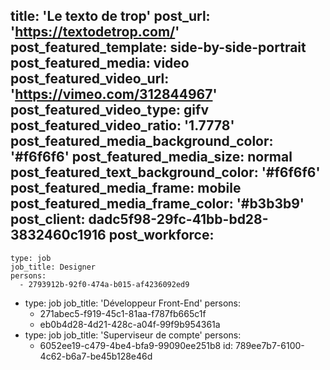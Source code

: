title: 'Le texto de&nbsp;trop'
post_url: 'https://textodetrop.com/'
post_featured_template: side-by-side-portrait
post_featured_media: video
post_featured_video_url: 'https://vimeo.com/312844967'
post_featured_video_type: gifv
post_featured_video_ratio: '1.7778'
post_featured_media_background_color: '#f6f6f6'
post_featured_media_size: normal
post_featured_text_background_color: '#f6f6f6'
post_featured_media_frame: mobile
post_featured_media_frame_color: '#b3b3b9'
post_client: dadc5f98-29fc-41bb-bd28-3832460c1916
post_workforce:
  -
    type: job
    job_title: Designer
    persons:
      - 2793912b-92f0-474a-b015-af4236092ed9
  -
    type: job
    job_title: 'Développeur Front-End'
    persons:
      - 271abec5-f919-45c1-81aa-f787fb665c1f
      - eb0b4d28-4d21-428c-a04f-99f9b954361a
  -
    type: job
    job_title: 'Superviseur de compte'
    persons:
      - 6052ee19-c479-4be4-bfa9-99090ee251b8
id: 789ee7b7-6100-4c62-b6a7-be45b128e46d
